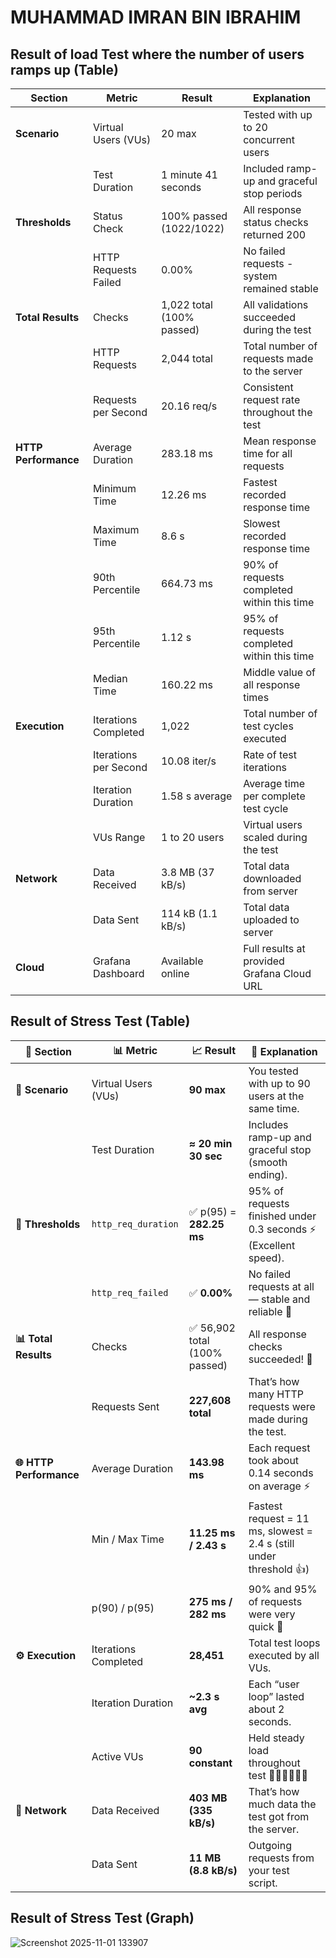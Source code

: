 # MUHAMMAD IMRAN BIN IBRAHIM



## Result of load Test where the number of users ramps up (Table)

| Section | Metric | Result | Explanation |
|---------|--------|--------|-------------|
| **Scenario** | Virtual Users (VUs) | 20 max | Tested with up to 20 concurrent users |
| | Test Duration | 1 minute 41 seconds | Included ramp-up and graceful stop periods |
| **Thresholds** | Status Check | 100% passed (1022/1022) | All response status checks returned 200 |
| | HTTP Requests Failed | 0.00% | No failed requests - system remained stable |
| **Total Results** | Checks | 1,022 total (100% passed) | All validations succeeded during the test |
| | HTTP Requests | 2,044 total | Total number of requests made to the server |
| | Requests per Second | 20.16 req/s | Consistent request rate throughout the test |
| **HTTP Performance** | Average Duration | 283.18 ms | Mean response time for all requests |
| | Minimum Time | 12.26 ms | Fastest recorded response time |
| | Maximum Time | 8.6 s | Slowest recorded response time |
| | 90th Percentile | 664.73 ms | 90% of requests completed within this time |
| | 95th Percentile | 1.12 s | 95% of requests completed within this time |
| | Median Time | 160.22 ms | Middle value of all response times |
| **Execution** | Iterations Completed | 1,022 | Total number of test cycles executed |
| | Iterations per Second | 10.08 iter/s | Rate of test iterations |
| | Iteration Duration | 1.58 s average | Average time per complete test cycle |
| | VUs Range | 1 to 20 users | Virtual users scaled during the test |
| **Network** | Data Received | 3.8 MB (37 kB/s) | Total data downloaded from server |
| | Data Sent | 114 kB (1.1 kB/s) | Total data uploaded to server |
| **Cloud** | Grafana Dashboard | Available online | Full results at provided Grafana Cloud URL |


## Result of Stress Test (Table)




| 🔹 Section              | 📊 Metric            | 📈 Result                    | 💬 Explanation                                                      |
| ----------------------- | -------------------- | ---------------------------- | ------------------------------------------------------------------- |
| **👥 Scenario**         | Virtual Users (VUs)  | **90 max**                   | You tested with up to 90 users at the same time.                    |
|                         | Test Duration        | **≈ 20 min 30 sec**          | Includes ramp-up and graceful stop (smooth ending).                 |
| **🎯 Thresholds**       | `http_req_duration`  | ✅ p(95) = **282.25 ms**      | 95% of requests finished under 0.3 seconds ⚡ (Excellent speed).     |
|                         | `http_req_failed`    | ✅ **0.00%**                  | No failed requests at all — stable and reliable 💪                  |
| **📊 Total Results**    | Checks               | ✅ 56,902 total (100% passed) | All response checks succeeded! 🎉                                   |
|                         | Requests Sent        | **227,608 total**            | That’s how many HTTP requests were made during the test.            |
| **🌐 HTTP Performance** | Average Duration     | **143.98 ms**                | Each request took about 0.14 seconds on average ⚡                   |
|                         | Min / Max Time       | **11.25 ms / 2.43 s**        | Fastest request = 11 ms, slowest = 2.4 s (still under threshold 👍) |
|                         | p(90) / p(95)        | **275 ms / 282 ms**          | 90% and 95% of requests were very quick 🚀                          |
| **⚙️ Execution**        | Iterations Completed | **28,451**                   | Total test loops executed by all VUs.                               |
|                         | Iteration Duration   | **~2.3 s avg**               | Each “user loop” lasted about 2 seconds.                            |
|                         | Active VUs           | **90 constant**              | Held steady load throughout test 🧍‍♂️🧍‍♀️🧍‍♂️                    |
| **📡 Network**          | Data Received        | **403 MB (335 kB/s)**        | That’s how much data the test got from the server.                  |
|                         | Data Sent            | **11 MB (8.8 kB/s)**         | Outgoing requests from your test script.                            |


## Result of Stress Test (Graph)




![Screenshot 2025-11-01 133907](https://github.com/user-attachments/assets/92f2db85-f68e-482f-9f75-f0450f739807)
